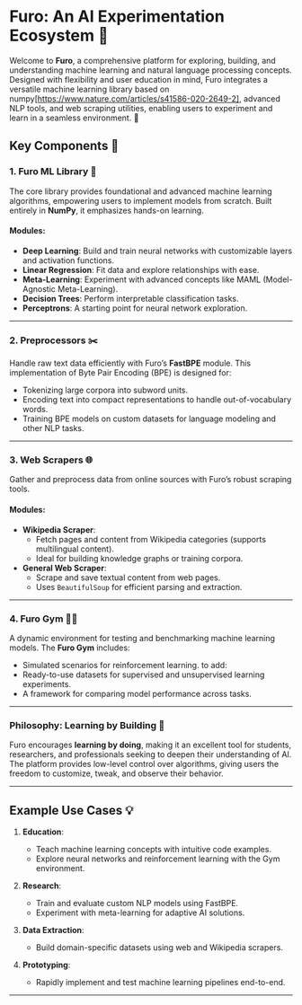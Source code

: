 # Furo: An AI Experimentation Ecosystem 🚀

Welcome to **Furo**, a comprehensive platform for exploring, building, and understanding machine learning and natural language processing concepts. Designed with flexibility and user education in mind, Furo integrates a versatile machine learning library based on numpy[https://www.nature.com/articles/s41586-020-2649-2], advanced NLP tools, and web scraping utilities, enabling users to experiment and learn in a seamless environment. 🌟

## Key Components 🧩

### 1. **Furo ML Library** 🧠  
The core library provides foundational and advanced machine learning algorithms, empowering users to implement models from scratch. Built entirely in **NumPy**, it emphasizes hands-on learning.  
#### Modules:
- **Deep Learning**: Build and train neural networks with customizable layers and activation functions.
- **Linear Regression**: Fit data and explore relationships with ease.
- **Meta-Learning**: Experiment with advanced concepts like MAML (Model-Agnostic Meta-Learning).
- **Decision Trees**: Perform interpretable classification tasks.
- **Perceptrons**: A starting point for neural network exploration.

---

### 2. **Preprocessors** ✂️  
Handle raw text data efficiently with Furo’s **FastBPE** module. This implementation of Byte Pair Encoding (BPE) is designed for:
- Tokenizing large corpora into subword units.
- Encoding text into compact representations to handle out-of-vocabulary words.
- Training BPE models on custom datasets for language modeling and other NLP tasks.


---

### 3. **Web Scrapers** 🌐  
Gather and preprocess data from online sources with Furo’s robust scraping tools.  
#### Modules:
- **Wikipedia Scraper**:  
  - Fetch pages and content from Wikipedia categories (supports multilingual content).
  - Ideal for building knowledge graphs or training corpora.
- **General Web Scraper**:  
  - Scrape and save textual content from web pages.
  - Uses `BeautifulSoup` for efficient parsing and extraction.

---

### 4. **Furo Gym** 🏋️‍♂️  
A dynamic environment for testing and benchmarking machine learning models. The **Furo Gym** includes:
- Simulated scenarios for reinforcement learning.
  to add:
- Ready-to-use datasets for supervised and unsupervised learning experiments.
- A framework for comparing model performance across tasks.

---

### Philosophy: Learning by Building 🔧  
Furo encourages **learning by doing**, making it an excellent tool for students, researchers, and professionals seeking to deepen their understanding of AI. The platform provides low-level control over algorithms, giving users the freedom to customize, tweak, and observe their behavior.

---

## Example Use Cases 💡  

1. **Education**:  
   - Teach machine learning concepts with intuitive code examples.  
   - Explore neural networks and reinforcement learning with the Gym environment.

2. **Research**:  
   - Train and evaluate custom NLP models using FastBPE.  
   - Experiment with meta-learning for adaptive AI solutions.

3. **Data Extraction**:  
   - Build domain-specific datasets using web and Wikipedia scrapers.  

4. **Prototyping**:  
   - Rapidly implement and test machine learning pipelines end-to-end.

---
